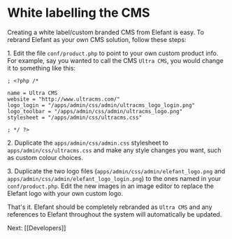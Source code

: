 # White labelling the CMS

Creating a white label/custom branded CMS from Elefant is easy. To rebrand Elefant as your own CMS solution, follow these steps:

1\. Edit the file `conf/product.php` to point to your own custom product info. For example, say you wanted to call the CMS `Ultra CMS`, you would change it to something like this:

    ; <?php /*
    
    name = Ultra CMS
    website = "http://www.ultracms.com/"
    logo_login = "/apps/admin/css/admin/ultracms_logo_login.png"
    logo_toolbar = "/apps/admin/css/admin/ultracms_logo.png"
    stylesheet = "/apps/admin/css/ultracms.css"
    
    ; */ ?>

2\. Duplicate the `apps/admin/css/admin.css` stylesheet to `apps/admin/css/ultracms.css` and make any style changes you want, such as custom colour choices.

3\. Duplicate the two logo files (`apps/admin/css/admin/elefant_logo.png` and `apps/admin/css/admin/elefant_logo_login.png`) to the ones named in your `conf/product.php`. Edit the new images in an image editor to replace the Elefant logo with your own custom logo.

That's it. Elefant should be completely rebranded as `Ultra CMS` and any references to Elefant throughout the system will automatically be updated.

Next: [[Developers]]